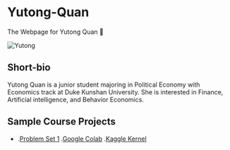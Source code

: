 # Yutong-Quan
The Webpage for Yutong Quan :sheep:

![Yutong](./image/yutong.quan.jpg)

## Short-bio
Yutong Quan is a junior student majoring in Political Economy with Economics track at Duke Kunshan University. She is interested in Finance, Artificial intelligence, and Behavior Economics.

## Sample Course Projects
- .[Problem Set 1](https://github.com/Rising-Stars-by-Sunshine/Yutong-Quan/tree/main/Problem_Set_1)
    .[Google Colab](https://github.com/Rising-Stars-by-Sunshine/Yutong-Quan/blob/41c426192dd2f7cae3cff4616f40dd631589b332/Problem_Set_1/Google%20Colab_Yutong_Quan_Problem_Set_1_Ethereum_Blockchain_API.ipynb)
    .[Kaggle Kernel](https://github.com/Rising-Stars-by-Sunshine/Yutong-Quan/blob/41c426192dd2f7cae3cff4616f40dd631589b332/Problem_Set_1/Kaggle_yutong-quan-problem-set-1-ethereum-blockchain.ipynb)
